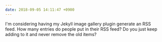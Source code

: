 ```yaml
---
date: 2018-09-05 14:11:47 +0900
---
```

I'm considering having my Jekyll image gallery plugin generate an RSS feed. How many entries do people put in their RSS feed? Do you just keep adding to it and never remove the old items?
